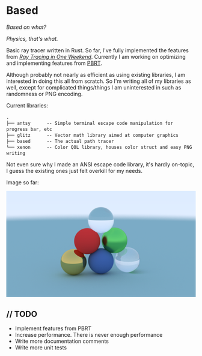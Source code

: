 # Based

_Based on what?_

_Physics, that's what._

Basic ray tracer written in Rust. So far, I've fully implemented the features from [_Ray Tracing in One Weekend_](https://raytracing.github.io/books/RayTracingInOneWeekend.html). Currently I am working on optimizing and implementing features from [PBRT](https://pbrt.org/).

Although probably not nearly as efficient as using existing libraries, I am interested in doing this all from scratch. So I'm writing all of my libraries as well, except for complicated things/things I am uninterested in such as randomness or PNG encoding.

Current libraries:
```
.
├── antsy      -- Simple terminal escape code manipulation for progress bar, etc
├── glitz      -- Vector math library aimed at computer graphics
├── based      -- The actual path tracer
└── xenon      -- Color QOL library, houses color struct and easy PNG writing
```
Not even sure why I made an ANSI escape code library, it's hardly on-topic, I guess the existing ones just felt overkill for my needs.

Image so far:

![Image so far](based/out.png)

## // TODO
- Implement features from PBRT
- Increase performance. There is never enough performance
- Write more documentation comments
- Write more unit tests

